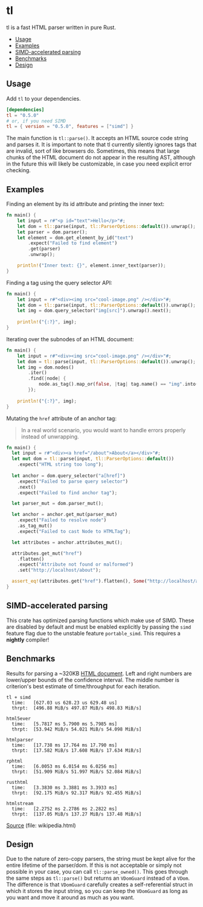 # tl
tl is a fast HTML parser written in pure Rust. <br />

- [Usage](#usage)
- [Examples](#examples)
- [SIMD-accelerated parsing](#simd-accelerated-parsing)
- [Benchmarks](#benchmarks)
- [Design](#design)

## Usage
Add `tl` to your dependencies.
```toml
[dependencies]
tl = "0.5.0"
# or, if you need SIMD
tl = { version = "0.5.0", features = ["simd"] }
```

The main function is `tl::parse()`. It accepts an HTML source code string and parses it. It is important to note that tl currently silently ignores tags that are invalid, sort of like browsers do. Sometimes, this means that large chunks of the HTML document do not appear in the resulting AST, although in the future this will likely be customizable, in case you need explicit error checking.

## Examples
Finding an element by its id attribute and printing the inner text:
```rust
fn main() {
    let input = r#"<p id="text">Hello</p>"#;
    let dom = tl::parse(input, tl::ParserOptions::default()).unwrap();
    let parser = dom.parser();
    let element = dom.get_element_by_id("text")
        .expect("Failed to find element")
        .get(parser)
        .unwrap();

    println!("Inner text: {}", element.inner_text(parser));
}
```

Finding a tag using the query selector API:
```rust
fn main() {
    let input = r#"<div><img src="cool-image.png" /></div>"#;
    let dom = tl::parse(input, tl::ParserOptions::default()).unwrap();
    let img = dom.query_selector("img[src]").unwrap().next();
    
    println!("{:?}", img);
}
```

Iterating over the subnodes of an HTML document:
```rust
fn main() {
    let input = r#"<div><img src="cool-image.png" /></div>"#;
    let dom = tl::parse(input, tl::ParserOptions::default()).unwrap();
    let img = dom.nodes()
        .iter()
        .find(|node| {
            node.as_tag().map_or(false, |tag| tag.name() == "img".into())
        });
    
    println!("{:?}", img);
}
```

Mutating the `href` attribute of an anchor tag:
> In a real world scenario, you would want to handle errors properly instead of unwrapping.
```rust
fn main() {
  let input = r#"<div><a href="/about">About</a></div>"#;
  let mut dom = tl::parse(input, tl::ParserOptions::default())
    .expect("HTML string too long");
  
  let anchor = dom.query_selector("a[href]")
    .expect("Failed to parse query selector")
    .next()
    .expect("Failed to find anchor tag");

  let parser_mut = dom.parser_mut();

  let anchor = anchor.get_mut(parser_mut)
    .expect("Failed to resolve node")
    .as_tag_mut()
    .expect("Failed to cast Node to HTMLTag");

  let attributes = anchor.attributes_mut();

  attributes.get_mut("href")
    .flatten()
    .expect("Attribute not found or malformed")
    .set("http://localhost/about");

  assert_eq!(attributes.get("href").flatten(), Some("http://localhost/about".into()));
}
```

## SIMD-accelerated parsing
This crate has optimized parsing functions which make use of SIMD. These are disabled by default and must be enabled explicitly by passing the `simd` feature flag due to the unstable feature `portable_simd`. This requires a **nightly** compiler!

## Benchmarks
Results for parsing a ~320KB [HTML document](https://github.com/y21/rust-html-parser-benchmark/blob/80d24a260ab9377bc704aa0b12657539aeaa4777/data/wikipedia.html).
Left and right numbers are lower/upper bounds of the confidence interval. The middle number is criterion's best estimate of time/throughput for each iteration.
```notrust
tl + simd
  time:   [627.03 us 628.23 us 629.48 us]
  thrpt:  [496.88 MiB/s 497.87 MiB/s 498.83 MiB/s]

html5ever
  time:   [5.7817 ms 5.7900 ms 5.7985 ms]
  thrpt:  [53.942 MiB/s 54.021 MiB/s 54.098 MiB/s]
  
htmlparser
  time:   [17.738 ms 17.764 ms 17.790 ms]
  thrpt:  [17.582 MiB/s 17.608 MiB/s 17.634 MiB/s]
  
rphtml
  time:   [6.0053 ms 6.0154 ms 6.0256 ms]
  thrpt:  [51.909 MiB/s 51.997 MiB/s 52.084 MiB/s]
  
rusthtml
  time:   [3.3830 ms 3.3881 ms 3.3933 ms]
  thrpt:  [92.175 MiB/s 92.317 MiB/s 92.455 MiB/s]
  
htmlstream
  time:   [2.2752 ms 2.2786 ms 2.2822 ms]
  thrpt:  [137.05 MiB/s 137.27 MiB/s 137.48 MiB/s]
```

[Source](https://github.com/y21/rust-html-parser-benchmark/tree/53238f68bbb57adc8dffdd245693ca1caa89cf4f) (file: wikipedia.html)

## Design
Due to the nature of zero-copy parsers, the string must be kept alive for the entire lifetime of the parser/dom.
If this is not acceptable or simply not possible in your case, you can call `tl::parse_owned()`.
This goes through the same steps as `tl::parse()` but returns an `VDomGuard` instead of a `VDom`.
The difference is that `VDomGuard` carefully creates a self-referential struct in which it stores the input string, so you can keep the `VDomGuard` as long as you want and move it around as much as you want.
